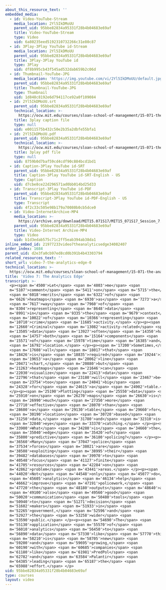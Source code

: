 ```yaml
---
about_this_resource_text: ''
embedded_media:
  - id: Video-YouTube-Stream
    media_location: 2Yl5IkDMoUU
    parent_uid: 95bbe82834a95331f28b4b04683e69af
    title: Video-YouTube-Stream
    type: Video
    uid: 6a80235eed5192310732266c31e80c87
  - id: 3Play-3Play YouTube id-Stream
    media_location: 2Yl5IkDMoUU
    parent_uid: 95bbe82834a95331f28b4b04683e69af
    title: 3Play-3Play YouTube id
    type: 3Play
    uid: df8b995cb43f545ad532dab659b2c06d
  - id: Thumbnail-YouTube-JPG
    media_location: 'https://img.youtube.com/vi/2Yl5IkDMoUU/default.jpg'
    parent_uid: 95bbe82834a95331f28b4b04683e69af
    title: Thumbnail-YouTube-JPG
    type: Thumbnail
    uid: 1d848c8192e6d794117ce92a0f109084
  - id: 2Yl5IkDMoUU.srt
    parent_uid: 95bbe82834a95331f28b4b04683e69af
    technical_location: >-
      https://ocw.mit.edu/courses/sloan-school-of-management/15-071-the-analytics-edge-spring-2017/visualization/the-analytical-policeman-visualization-for-law-and-order/video-7-the-analytics-edge/video-7-the-analytics-edge-0/2Yl5IkDMoUU.srt
    title: 3play caption file
    type: null
    uid: e0011575b432c50e2b35a2dbfe55bfa1
  - id: 2Yl5IkDMoUU.pdf
    parent_uid: 95bbe82834a95331f28b4b04683e69af
    technical_location: >-
      https://ocw.mit.edu/courses/sloan-school-of-management/15-071-the-analytics-edge-spring-2017/visualization/the-analytical-policeman-visualization-for-law-and-order/video-7-the-analytics-edge/video-7-the-analytics-edge-0/2Yl5IkDMoUU.pdf
    title: 3play pdf file
    type: null
    uid: 8759b0d7baf59cd4cdf90c884bcd1bd1
  - id: Caption-3Play YouTube id-SRT
    parent_uid: 95bbe82834a95331f28b4b04683e69af
    title: Caption-3Play YouTube id-SRT-English - US
    type: Caption
    uid: d7cbe8ce22d296571ad0bb014bd25d33
  - id: Transcript-3Play YouTube id-PDF
    parent_uid: 95bbe82834a95331f28b4b04683e69af
    title: Transcript-3Play YouTube id-PDF-English - US
    type: Transcript
    uid: 4f2c33c505e98b179a70080b0cb5dce0
  - id: Video-InternetArchive-MP4
    media_location: >-
      https://archive.org/download/MIT15.071S17/MIT15_071S17_Session_7.3.13_300k.mp4
    parent_uid: 95bbe82834a95331f28b4b04683e69af
    title: Video-Internet Archive-MP4
    type: Video
    uid: b1d3edab575c71c2ff5eab394ab38da1
inline_embed_id: 21977233video7theanalyticsedge34082407
order_index: 1684
parent_uid: d2e3fa0cb97ed8cd0b391b4b43303794
related_resources_text: ''
short_url: video-7-the-analytics-edge-0
technical_location: >-
  https://ocw.mit.edu/courses/sloan-school-of-management/15-071-the-analytics-edge-spring-2017/visualization/the-analytical-policeman-visualization-for-law-and-order/video-7-the-analytics-edge/video-7-the-analytics-edge-0
title: 'Video 7: The Analytics Edge'
transcript: >-
  <p><span m='4500'>Let</span> <span m='4803'>me</span> <span
  m='5107'>comment</span> <span m='5411'>on</span> <span m='5715'>the</span>
  <span m='6018'>merits</span> <span m='6322'>of</span> <span
  m='6626'>heatmaps</span> <span m='6930'>as</span> <span m='7273'>a</span>
  <span m='7617'>way</span> <span m='7960'>of</span> <span
  m='8304'>representing</span> <span m='8648'>data</span> <span
  m='8991'>in</span> <span m='9335'>the</span> <span m='9679'>context</span>
  <span m='10022'>of</span> <span m='10366'>representing</span> <span
  m='10710'>crime</span> <span m='11685'>activity.</span> </p><p><span
  m='12660'>Criminal</span> <span m='13082'>activity-related</span> <span
  m='13505'>data</span> <span m='13927'>often</span> <span m='14350'>has</span>
  <span m='14757'>both</span> <span m='15164'>components</span> <span
  m='15571'>of</span> <span m='15978'>time</span> <span m='16385'>and</span>
  <span m='16792'>location.</span> </p><p><span m='17200'>Sometimes,</span>
  <span m='17608'>all</span> <span m='18017'>that</span> <span
  m='18426'>is</span> <span m='18835'>required</span> <span m='19244'>is</span>
  <span m='19653'>a</span> <span m='20062'>line</span> <span
  m='20471'>chart,</span> <span m='20880'>but</span> <span
  m='21263'>heatmaps</span> <span m='21646'>can</span> <span
  m='22030'>visualize</span> <span m='22413'>data</span> <span
  m='22796'>that</span> <span m='23180'>will</span> <span m='23467'>be</span>
  <span m='23754'>too</span> <span m='24041'>big</span> <span
  m='24328'>for</span> <span m='24615'>a</span> <span m='24902'>table.</span>
  </p><p><span m='25190'>Plotting</span> <span m='25550'>data</span> <span
  m='25910'>on</span> <span m='26270'>maps</span> <span m='26630'>is</span>
  <span m='26990'>much</span> <span m='27350'>more</span> <span
  m='27710'>effective</span> <span m='28070'>than</span> <span
  m='28600'>a</span> <span m='29130'>table</span> <span m='29660'>for</span>
  <span m='30190'>location</span> <span m='30720'>based</span> <span
  m='31250'>data,</span> <span m='31780'>and</span> <span m='32310'>is</span>
  <span m='32840'>eye</span> <span m='33370'>catching.</span> </p><p><span
  m='33900'>What</span> <span m='34280'>is</span> <span m='34660'>the</span>
  <span m='35040'>edge</span> <span m='35420'>of</span> <span
  m='35800'>predictive</span> <span m='36180'>policing?</span> </p><p><span
  m='36560'>Many</span> <span m='37047'>police</span> <span
  m='37534'>forces</span> <span m='38021'>are</span> <span
  m='38508'>exploiting</span> <span m='38995'>their</span> <span
  m='39482'>databases</span> <span m='39970'>to</span> <span
  m='40548'>focus</span> <span m='41127'>finite</span> <span
  m='41705'>resources</span> <span m='42284'>on</span> <span
  m='42862'>problem</span> <span m='43441'>areas.</span> </p><p><span
  m='44020'>Not</span> <span m='44548'>only</span> <span m='45077'>do</span>
  <span m='45605'>analytics</span> <span m='46134'>help</span> <span
  m='46662'>improve</span> <span m='47191'>policework,</span> <span
  m='47720'>the</span> <span m='48180'>outputs</span> <span m='48640'>are</span>
  <span m='49100'>also</span> <span m='49560'>good</span> <span
  m='50020'>communication</span> <span m='50480'>tools</span> <span
  m='50940'>to</span> <span m='51271'>decision</span> <span
  m='51602'>makers</span> <span m='51933'>in</span> <span
  m='52265'>government,</span> <span m='52596'>and</span> <span
  m='52927'>the</span> <span m='53258'>wider</span> <span
  m='53590'>public.</span> </p><p><span m='54690'>The</span> <span
  m='55130'>application</span> <span m='55570'>of</span> <span
  m='56010'>analytics</span> <span m='56450'>to</span> <span
  m='56890'>data</span> <span m='57330'>like</span> <span m='57770'>this</span>
  <span m='58210'>is</span> <span m='58705'>new</span> <span
  m='59200'>and</span> <span m='59695'>growing,</span> <span
  m='60190'>with</span> <span m='60685'>companies</span> <span
  m='61180'>like</span> <span m='61981'>PredPol</span> <span
  m='62782'>and</span> <span m='63584'>Palantir</span> <span
  m='64385'>leading</span> <span m='65187'>the</span> <span
  m='65988'>effort.</span> </p>
uid: 95bbe82834a95331f28b4b04683e69af
type: courses
layout: video
---
```

